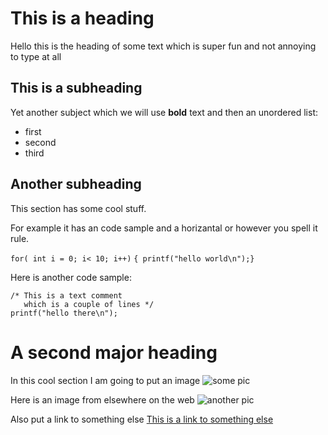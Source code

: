 # This is a heading
Hello this is the heading of some text which is super fun and not annoying to type at all

## This is a subheading
Yet another subject which we will use **bold** text and then an unordered list:
- first
- second
- third

## Another subheading 
This section has some cool stuff.

For example it has an code sample and a horizantal or however you spell it rule.

`for( int i = 0; i< 10; i++)`
`{ printf("hello world\n");}`

Here is another code sample:
```
/* This is a text comment
   which is a couple of lines */
printf("hello there\n");
```

# A second major heading
In this cool section I am going to put an image
![some pic](../../../images/beachRainbow.jpg)

Here is an image from elsewhere on the web
![another pic](https://www.nasa.gov/sites/default/files/styles/full_width_feature/public/thumbnails/image/pia22766-nasa.jpg)

Also put a link to something else
[This is a link to something else](https://www.google.com)

